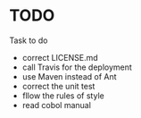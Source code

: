 # TODO

Task to do

 * correct LICENSE.md
 * call Travis for the deployment
 * use Maven instead of Ant
 * correct the unit test
 * fllow the rules of style
 * read cobol manual
